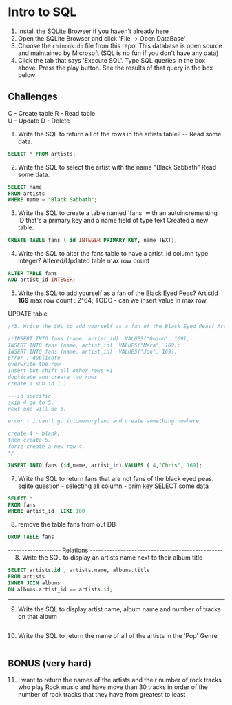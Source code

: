 # Intro to SQL

1. Install the SQLite Browser if you haven't already [here](http://sqlitebrowser.org/)
2. Open the SQLite Browser and click 'File -> Open DataBase'
3. Choose the `chinook.db` file from this repo. This database is open source and maintained by Microsoft (SQL is no fun if you don't have any data)
4. Click the tab that says 'Execute SQL'. Type SQL queries in the box above. Press the play button. See the results of that query in the box below

## Challenges

C - Create table
R - Read table  
U - Update
D - Delete

1. Write the SQL to return all of the rows in the artists table?
-- Read some data.
```SQL
SELECT * FROM artists;
```

2. Write the SQL to select the artist with the name "Black Sabbath"
Read some data.
```SQL
SELECT name
FROM artists
WHERE name = "Black Sabbath";
```

3. Write the SQL to create a table named 'fans' with an autoincrementing ID that's a primary key and a name field of type text
Created a new table.
```sql
CREATE TABLE fans ( id INTEGER PRIMARY KEY, name TEXT);
```

4. Write the SQL to alter the fans table to have a artist_id column type integer?
Altered/Updated table
max row count
```sql
ALTER TABLE fans  
ADD artist_id INTEGER;
```

5. Write the SQL to add yourself as a fan of the Black Eyed Peas? ArtistId **169**
max row count : 2^64; TODO - can we insert value in max row.

UPDATE table
```sql
/*5. Write the SQL to add yourself as a fan of the Black Eyed Peas? ArtistId **169**/

/*INSERT INTO fans (name, artist_id)  VALUES("Quinn", 169);
INSERT INTO fans (name, artist_id)  VALUES("Mera", 169);
INSERT INTO fans (name, artist_id)  VALUES("Jon", 169);
Error ; duplicate
overwrite the row
insert but shift all other rows +1
duplicate and create two rows
create a sub id 1.1

---id specific
skip 4 go to 5.
next one will be 6.

error - i can't go intomemoryland and create something nowhere.

create 4 - blank;
then create 5.
force create a new row 4.
*/

INSERT INTO fans (id,name, artist_id) VALUES ( 4,"Chris", 169);

```

7. Write the SQL to return fans that are not fans of the black eyed peas.
sqlite question - selecting all column - prim key
SELECT some data
```sql
SELECT *
FROM fans
WHERE artist_id  LIKE 160

```
8. remove the table fans from out DB

```sql
DROP TABLE fans
```
------------------- Relations --------------------------------------------------
8. Write the SQL to display an artists name next to their album title

```sql
SELECT artists.id , artists.name, albums.title
FROM artists
INNER JOIN albums
ON albums.artist_id == artists.id;
```

--------------------------------------------------
9. Write the SQL to display artist name, album name and number of tracks on that album

```sql

```

10. Write the SQL to return the name of all of the artists in the 'Pop' Genre

```sql

```

## BONUS (very hard)

11. I want to return the names of the artists and their number of rock tracks
    who play Rock music
    and have move than 30 tracks
    in order of the number of rock tracks that they have
    from greatest to least

```sql

```
